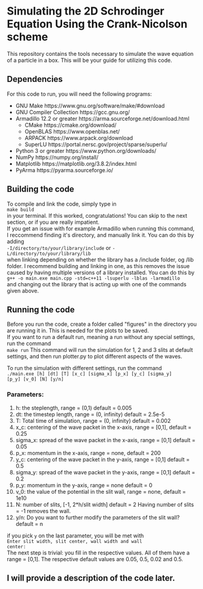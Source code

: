 # Simulating the 2D Schrodinger Equation Using the Crank-Nicolson scheme

<p>
This repository contains the tools necessary to simulate the wave equation of a
particle in a box. This will be your guide for utilizing this code.
</p>

## Dependencies

<p>
For this code to run, you will need the following programs:

<ul>
  <li>GNU Make <href>https://www.gnu.org/software/make/#download</href></li>
  <li>GNU Compiler Collection <href>https://gcc.gnu.org/</href></li>
  <li>Armadillo 12.2 or greater <href>https://arma.sourceforge.net/download.html</href>
  <ul>
    <li>CMake <href>https://cmake.org/download/</href></li>
    <li>OpenBLAS <href>https://www.openblas.net/</href></li>
    <li>ARPACK <href>https://www.arpack.org/download</href></li>
    <li>SuperLU <href>https://portal.nersc.gov/project/sparse/superlu/</href></li>
  </ul>
  </li>
  <li>Python 3 or greater <href>https://www.python.org/downloads/</href></li>
  <li>NumPy <href>https://numpy.org/install/</href></li>
  <li>Matplotlib <href>https://matplotlib.org/3.8.2/index.html</href></li>
  <li>PyArma <href>https://pyarma.sourceforge.io/</href></li>
</ul>
</p>

## Building the code

<p>
To compile and link the code, simply type in </br>
  <code>make build</code></br>
in your terminal. If this worked, congratulations! You can skip to the next section, or if you are really impatient.
</br> If you get an issue with for example Armadillo when running this command, I reccommend finding it's directory, and manually link it. You can do this by adding </br>
<code>-I/directory/to/your/library/include</code>  or  <code>-L/directory/to/your/library/lib</code></br>
when linking depending on whether the library has a /include folder, og /lib folder. I recommend building and linking in one, as this removes the issue caused by having multiple versions of a library installed. You can do this by </br>
<code>g++ -o main.exe main.cpp -std=c++11 -lsuperlu -lblas -larmadillo</code></br> and changing out the library that is acting up with one of the commands given above.
</p>

## Running the code
<p>
 Before you run the code, create a folder called "figures" in the directory you are running it in. This is needed for the plots to be saved.</br>
  If you want to run a default run, meaning a run without any special settings, run the command </br>
  <code>make run</code>
  This command will run the simulation for 1, 2 and 3 slits at default settings, and then run plotter.py to plot different aspects of the waves. </br>

  To run the simulation with different settings, run the command </br>
  <code>./main.exe [h] [dt] [T] [x_c] [sigma_x] [p_x] [y_c] [sigma_y] [p_y] [v_0] [N] [y/n]</code>

  ### Parameters:
  <p>
  <ol>
  <li>h: the steplength, range = (0,1) default = 0.005</li>
  <li>dt: the timestep length, range = (0, infinity) default = 2.5e-5 </li>
  <li>T: Total time of simulation, range = (0, infinity)  default = 0.002 </li>
  <li>x_c: centering of the wave packet in the x-axis, range = [0,1], default = 0.25</li>
  <li>sigma_x: spread of the wave packet in the x-axis, range = [0,1] default = 0.05</li>
    <li>p_x: momentum in the x-axis, range = none, default = 200</li>
    <li>y_c: centering of the wave packet in the y-axis, range = [0,1] default = 0.5</li>
    <li>sigma_y: spread of the wave packet in the y-axis, range = [0,1] default = 0.2</li>
    <li>p_y: momentum in the y-axis, range = none default = 0</li>
    <li>v_0: the value of the potential in the slit wall, range = none, default = 1e10</li>
    <li>N: number of slits, [-1, 2*h/slit width] default = 2        Having number of slits = -1 removes the wall.</li>
    <li>y/n: Do you want to further modify the parameters of the slit wall? default = n</li>
  </ol>

  if you pick <code>y</code> on the last parameter, you will be met with </br><code>Enter slit width, slit center, wall width and wall center: </code></br>
  The next step is trivial: you fill in the respective values. All of them have a range = [0,1]. The respective default values are 0.05, 0.5, 0.02 and 0.5.
  </p>

</p>

## I will provide a description of the code later.
